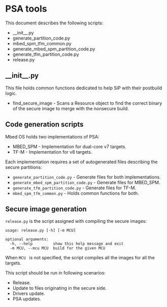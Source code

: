 # PSA tools

This document describes the following scripts:

* \_\_init\_\_.py
* generate_partition_code.py
* mbed_spm_tfm_common.py
* generate_mbed_spm_partition_code.py
* generate_tfm_partition_code.py
* release.py

## \_\_init\_\_.py

This file holds common functions dedicated to help SiP with their postbuild logic.

* find_secure_image - Scans a Resource object to find the correct binary of the secure image to merge with the nonsecure build.

## Code generation scripts

Mbed OS holds two implementations of PSA:

* MBED_SPM - Implementation for dual-core v7 targets.
* TF-M - Implementation for v8 targets.

Each implementation requires a set of autogenerated files describing the secure partitions:

* `generate_partition_code.py` - Generate files for both implementations.
* `generate_mbed_spm_partition_code.py` - Generate files for MBED_SPM.
* `generate_tfm_partition_code.py` - Generate files for TF-M.
*  `mbed_spm_tfm_common.py` - Holds common functions for both.

## Secure image generation

`release.py` is the script assigned with compiling the secure images:

```
usage: release.py [-h] [-m MCU]

optional arguments:
  -h, --help         show this help message and exit
  -m MCU, --mcu MCU  build for the given MCU
```

When `MCU ` is not specified, the script compiles all the images for all the targets.

This script should be run in following scenarios:

* Release.
* Update to files originating in the secure side.
* Drivers update.
* PSA updates.
